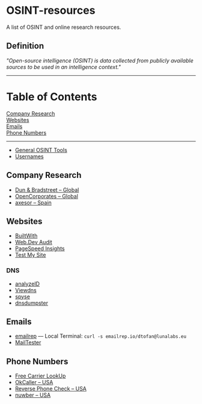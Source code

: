 # OSINT-resources
A list of OSINT and online research resources.

## Definition
_"Open-source intelligence (OSINT) is data collected from publicly available sources to be used in an intelligence context."_

***

# Table of Contents
[Company Research](#company)  
[Websites](#dns)  
[Emails](#email) <br>
[Phone Numbers](#phone) 

***

* [General OSINT Tools](https://www.aware-online.com/en/osint-tools/)
* [Usernames](https://checkusernames.com/)


<a name="company"/>

## Company Research

* [Dun & Bradstreet – Global](https://www.dnb.com/business-directory.html)
* [OpenCorporates – Global](https://opencorporates.com/)
* [axesor – Spain](https://www.axesor.es/)


<a name="dns"/>

## Websites

* [BuiltWith](https://builtwith.com/)
* [Web.Dev Audit](https://web.dev/measure/)
* [PageSpeed Insights](https://developers.google.com/speed/pagespeed/insights/)
* [Test My Site](https://www.thinkwithgoogle.com/feature/testmysite/)

### DNS

* [analyzeID](https://analyzeid.com/)
* [Viewdns](https://viewdns.info/)
* [spyse](https://spyse.com/tools)
* [dnsdumpster](https://dnsdumpster.com/)


<a name="email"/>

## Emails

* [emailrep](https://emailrep.io/) –– Local Terminal: ```curl -s emailrep.io/dtofan@lunalabs.eu```
* [MailTester](https://mailtester.com/testmail.php)


<a name="phone"/>

## Phone Numbers

* [Free Carrier LookUp](https://freecarrierlookup.com/)
* [OkCaller – USA](https://www.okcaller.com/)
* [Reverse Phone Check – USA](https://www.reversephonecheck.com/)
* [nuwber – USA](https://nuwber.com/)

